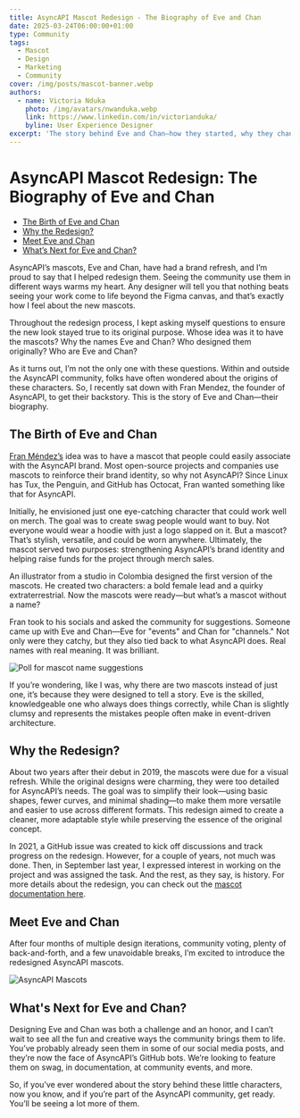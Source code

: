 ```yaml
---
title: AsyncAPI Mascot Redesign - The Biography of Eve and Chan
date: 2025-03-24T06:00:00+01:00
type: Community
tags:
  - Mascot
  - Design
  - Marketing
  - Community
cover: /img/posts/mascot-banner.webp
authors:
  - name: Victoria Nduka
    photo: /img/avatars/nwanduka.webp
    link: https://www.linkedin.com/in/victorianduka/
    byline: User Experience Designer
excerpt: 'The story behind Eve and Chan—how they started, why they changed, and where they’re headed next.'
---
```


# AsyncAPI Mascot Redesign: The Biography of Eve and Chan

- [The Birth of Eve and Chan](#the-birth-of-eve-and-chan)
- [Why the Redesign?](#why-the-redesign)
- [Meet Eve and Chan](#meet-eve-and-chan)
- [What’s Next for Eve and Chan?](#whats-next-for-eve-and-chan)

AsyncAPI’s mascots, Eve and Chan, have had a brand refresh, and I’m proud to say that I helped redesign them. Seeing the community use them in different ways warms my heart. Any designer will tell you that nothing beats seeing your work come to life beyond the Figma canvas, and that’s exactly how I feel about the new mascots.

Throughout the redesign process, I kept asking myself questions to ensure the new look stayed true to its original purpose. Whose idea was it to have the mascots? Why the names Eve and Chan? Who designed them originally? Who are Eve and Chan?

As it turns out, I’m not the only one with these questions. Within and outside the AsyncAPI community, folks have often wondered about the origins of these characters. So, I recently sat down with Fran Mendez, the founder of AsyncAPI, to get their backstory. This is the story of Eve and Chan—their biography.


## The Birth of Eve and Chan

[Fran Méndez’s](https://www.linkedin.com/in/fmvilas) idea was to have a mascot that people could easily associate with the AsyncAPI brand. Most open-source projects and companies use mascots to reinforce their brand identity, so why not AsyncAPI? Since Linux has Tux, the Penguin, and GitHub has Octocat, Fran wanted something like that for AsyncAPI.

Initially, he envisioned just one eye-catching character that could work well on merch. The goal was to create swag people would want to buy. Not everyone would wear a hoodie with just a logo slapped on it. But a mascot? That’s stylish, versatile, and could be worn anywhere.
Ultimately, the mascot served two purposes: strengthening AsyncAPI’s brand identity and helping raise funds for the project through merch sales.

An illustrator from a studio in Colombia designed the first version of the mascots. He created two characters: a bold female lead and a quirky extraterrestrial. Now the mascots were ready—but what’s a mascot without a name?

Fran took to his socials and asked the community for suggestions. Someone came up with Eve and Chan—Eve for "events" and Chan for "channels." Not only were they catchy, but they also tied back to what AsyncAPI does. Real names with real meaning. It was brilliant.


![Poll for mascot name suggestions][poll]


If you’re wondering, like I was, why there are two mascots instead of just one, it’s because they were designed to tell a story. Eve is the skilled, knowledgeable one who always does things correctly, while Chan is slightly clumsy and represents the mistakes people often make in event-driven architecture.


## Why the Redesign?

About two years after their debut in 2019, the mascots were due for a visual refresh. While the original designs were charming, they were too detailed for AsyncAPI’s needs. The goal was to simplify their look—using basic shapes, fewer curves, and minimal shading—to make them more versatile and easier to use across different formats. This redesign aimed to create a cleaner, more adaptable style while preserving the essence of the original concept.

In 2021, a GitHub issue was created to kick off discussions and track progress on the redesign. However, for a couple of years, not much was done. Then, in September last year, I expressed interest in working on the project and was assigned the task. And the rest, as they say, is history. For more details about the redesign, you can check out the [mascot documentation here](https://github.com/asyncapi/brand/blob/e17f6bb7f877d9ae28bb9014a0f9763544f73350/illustrations/mascots/README.md).


## Meet Eve and Chan

After four months of multiple design iterations, community voting, plenty of back-and-forth, and a few unavoidable breaks, I’m excited to introduce the redesigned AsyncAPI mascots.


![AsyncAPI Mascots][mascots]


## What's Next for Eve and Chan?

Designing Eve and Chan was both a challenge and an honor, and I can’t wait to see all the fun and creative ways the community brings them to life. You’ve probably already seen them in some of our social media posts, and they’re now the face of AsyncAPI’s GitHub bots. We’re looking to feature them on swag, in documentation, at community events, and more.

So, if you’ve ever wondered about the story behind these little characters, now you know, and if you’re part of the AsyncAPI community, get ready. You’ll be seeing a lot more of them.

[poll]: /img/posts/mascot-poll.webp "Poll for mascot name suggestions"

[mascots]: /img/posts/mascots.webp "AsyncAPI Mascots"
